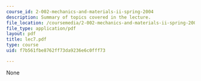 ```yaml
---
course_id: 2-002-mechanics-and-materials-ii-spring-2004
description: Summary of topics covered in the lecture.
file_location: /coursemedia/2-002-mechanics-and-materials-ii-spring-2004/f7b561fbe8762ff73da9236e6c0fff73_lec7.pdf
file_type: application/pdf
layout: pdf
title: lec7.pdf
type: course
uid: f7b561fbe8762ff73da9236e6c0fff73

---
```

None